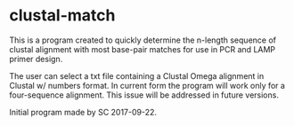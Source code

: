 # clustal-match

This is a program created to quickly determine the n-length sequence of clustal alignment with most base-pair matches for use in PCR and LAMP primer design. 

The user can select a txt file containing a Clustal Omega alignment in Clustal w/ numbers format. In current form the program will work only for a four-sequence alignment. This issue will be addressed in future versions. 

Initial program made by SC 2017-09-22.
